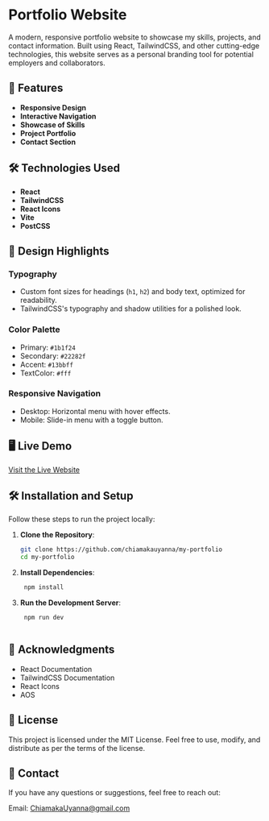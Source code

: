# Portfolio Website

A modern, responsive portfolio website to showcase my skills, projects, and contact information. Built using React, TailwindCSS, and other cutting-edge technologies, this website serves as a personal branding tool for potential employers and collaborators.



## 🚀 Features

- **Responsive Design**
- **Interactive Navigation**
- **Showcase of Skills**
- **Project Portfolio**
- **Contact Section**



## 🛠️ Technologies Used

- **React**
- **TailwindCSS**
- **React Icons**
- **Vite**
- **PostCSS**



## 🎨 Design Highlights

### Typography
- Custom font sizes for headings (`h1`, `h2`) and body text, optimized for readability.
- TailwindCSS's typography and shadow utilities for a polished look.

### Color Palette
- Primary: `#1b1f24` 
- Secondary: `#22282f` 
- Accent: `#13bbff` 
- TextColor: `#fff` 

### Responsive Navigation
- Desktop: Horizontal menu with hover effects.
- Mobile: Slide-in menu with a toggle button.



## 🖥️ Live Demo

[Visit the Live Website](https://my-portfolio-five-gold-11.vercel.app/)  



## 🛠️ Installation and Setup

Follow these steps to run the project locally:

1. **Clone the Repository**:

   ```bash
   git clone https://github.com/chiamakauyanna/my-portfolio
   cd my-portfolio
   
2. **Install Dependencies**:

   ```bash 
    npm install

3. **Run the Development Server**:

   ```bash
    npm run dev



## 🙌 Acknowledgments

- React Documentation
- TailwindCSS Documentation
- React Icons
- AOS



## 📝 License
This project is licensed under the MIT License.
Feel free to use, modify, and distribute as per the terms of the license.



## 📧 Contact
If you have any questions or suggestions, feel free to reach out:

Email: ChiamakaUyanna@gmail.com
